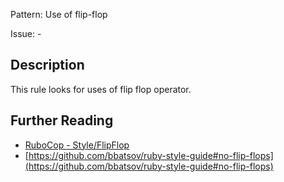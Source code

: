 Pattern: Use of flip-flop

Issue: -

## Description

This rule looks for uses of flip flop operator.

## Further Reading

* [RuboCop - Style/FlipFlop](https://rubocop.readthedocs.io/en/latest/cops_style/#styleflipflop)
* [https://github.com/bbatsov/ruby-style-guide#no-flip-flops](https://github.com/bbatsov/ruby-style-guide#no-flip-flops)
